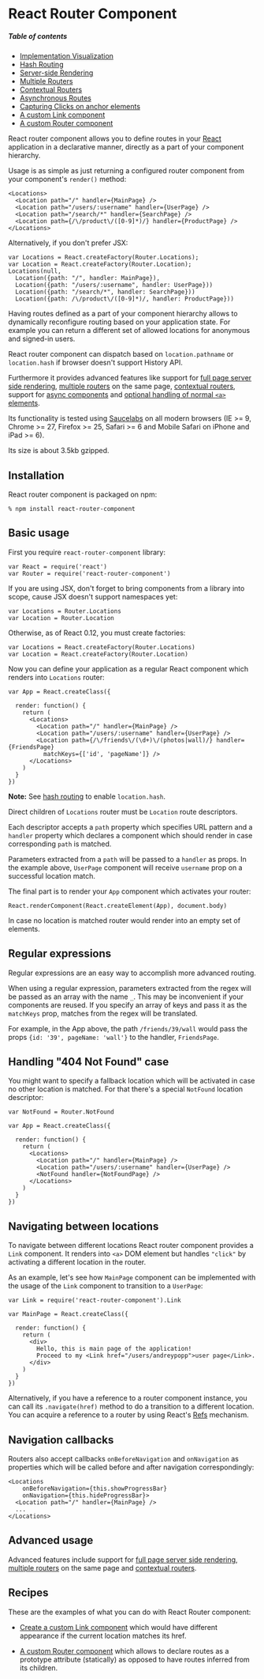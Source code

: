 # React Router Component

##### Table of contents

* [Implementation Visualization][implementation]
* [Hash Routing][hash-routing]
* [Server-side Rendering][server-side]
* [Multiple Routers][multiple]
* [Contextual Routers][contextual]
* [Asynchronous Routes][async]
* [Capturing Clicks on anchor elements][a-elements]
* [A custom Link component][rec-custom-link]
* [A custom Router component][rec-custom-router]

React router component allows you to define routes in your [React][] application
in a declarative manner, directly as a part of your component hierarchy.

Usage is as simple as just returning a configured router component from your
component's `render()` method:

    <Locations>
      <Location path="/" handler={MainPage} />
      <Location path="/users/:username" handler={UserPage} />
      <Location path="/search/*" handler={SearchPage} />
      <Location path={/\/product\/([0-9]*)/} handler={ProductPage} />
    </Locations>

Alternatively, if you don't prefer JSX:

    var Locations = React.createFactory(Router.Locations);
    var Location = React.createFactory(Router.Location);
    Locations(null,
      Location({path: "/", handler: MainPage}),
      Location({path: "/users/:username", handler: UserPage}))
      Location({path: "/search/*", handler: SearchPage}))
      Location({path: /\/product\/([0-9]*)/, handler: ProductPage}))

Having routes defined as a part of your component hierarchy allows to
dynamically reconfigure routing based on your application state. For example you
can return a different set of allowed locations for anonymous and signed-in
users.

React router component can dispatch based on `location.pathname` or
`location.hash` if browser doesn't support History API.

Furthermore it provides advanced features like support for [full page server
side rendering][server-side], [multiple routers][multiple] on the same page,
[contextual routers][contextual], support for [async components][async] and
[optional handling of normal `<a>` elements][a-elements].

Its functionality is tested using [Saucelabs][] on all modern browsers (IE >= 9,
Chrome >= 27, Firefox >= 25, Safari >= 6 and Mobile Safari on iPhone and iPad >=
6).

Its size is about 3.5kb gzipped.

## Installation

React router component is packaged on npm:

    % npm install react-router-component

## Basic usage

First you require `react-router-component` library:

    var React = require('react')
    var Router = require('react-router-component')

If you are using JSX, don't forget to bring components from a library into
scope, cause JSX doesn't support namespaces yet:

    var Locations = Router.Locations
    var Location = Router.Location

Otherwise, as of React 0.12, you must create factories:

    var Locations = React.createFactory(Router.Locations)
    var Location = React.createFactory(Router.Location)

Now you can define your application as a regular React component which renders
into `Locations` router:

    var App = React.createClass({

      render: function() {
        return (
          <Locations>
            <Location path="/" handler={MainPage} />
            <Location path="/users/:username" handler={UserPage} />
            <Location path={/\/friends\/(\d+)\/(photos|wall)/} handler={FriendsPage}
              matchKeys={['id', 'pageName']} />
          </Locations>
        )
      }
    })

**Note:** See [hash routing][hash-routing] to enable `location.hash`.
 
Direct children of `Locations` router must be `Location` route descriptors.

Each descriptor accepts a `path` property which specifies URL pattern and a
`handler` property which declares a component which should render in case
corresponding `path` is matched.

Parameters extracted from a `path` will be passed to a `handler` as props. In
the example above, `UserPage` component will receive `username` prop on a
successful location match.

The final part is to render your `App` component which activates your router:

    React.renderComponent(React.createElement(App), document.body)

In case no location is matched router would render into an empty set of
elements.

## Regular expressions

Regular expressions are an easy way to accomplish more advanced routing.

When using a regular expression, parameters extracted from the regex will be 
passed as an array with the name `_`. This may be inconvenient if your components
are reused. If you specify an array of keys and pass it as the `matchKeys` prop,
matches from the regex will be translated.

For example, in the App above, the path `/friends/39/wall` would pass the props
`{id: '39', pageName: 'wall'}` to the handler, `FriendsPage`.

## Handling "404 Not Found" case

You might want to specify a fallback location which will be activated in case no
other location is matched. For that there's a special `NotFound` location
descriptor:

    var NotFound = Router.NotFound

    var App = React.createClass({

      render: function() {
        return (
          <Locations>
            <Location path="/" handler={MainPage} />
            <Location path="/users/:username" handler={UserPage} />
            <NotFound handler={NotFoundPage} />
          </Locations>
        )
      }
    })

## Navigating between locations

To navigate between different locations React router component provides a `Link`
component. It renders into `<a>` DOM element but handles `"click"` by activating
a different location in the router.

As an example, let's see how `MainPage` component can be implemented with the
usage of the `Link` component to transition to a `UserPage`:

    var Link = require('react-router-component').Link

    var MainPage = React.createClass({

      render: function() {
        return (
          <div>
            Hello, this is main page of the application!
            Proceed to my <Link href="/users/andreypopp">user page</Link>.
          </div>
        )
      }
    })

Alternatively, if you have a reference to a router component instance, you can
call its `.navigate(href)` method to do a transition to a different location.
You can acquire a reference to a router by using React's [Refs][React-Refs]
mechanism.

## Navigation callbacks

Routers also accept callbacks `onBeforeNavigation` and `onNavigation` as
properties which will be called before and after navigation correspondingly:

    <Locations
        onBeforeNavigation={this.showProgressBar}
        onNavigation={this.hideProgressBar}>
      <Location path="/" handler={MainPage} />
      ...
    </Locations>

## Advanced usage

Advanced features include support for [full page server
side rendering][server-side], [multiple routers][multiple] on the same page and
[contextual routers][contextual].

## Recipes

These are the examples of what you can do with React Router component:

  * [Create a custom Link component][rec-custom-link] which would have different appearance if the
    current location matches its href.

  * [A custom Router component][rec-custom-router] which allows to declare
    routes as a prototype attribute (statically) as opposed to have routes
    inferred from its children.

[rec-custom-link]: recipes/custom-link
[rec-custom-router]: recipes/custom-router

[hash-routing]: hash-routing
[server-side]: server-side
[multiple]: multiple
[contextual]: contextual
[async]: async
[a-elements]: a-elements
[implementation]: implementation

[React]: http://facebook.github.io/react/
[React-Refs]: http://facebook.github.io/react/docs/more-about-refs.html
[React-Shims]: http://facebook.github.io/react/docs/working-with-the-browser.html#polyfills-needed-to-support-older-browsers
[Saucelabs]: https://saucelabs.com
